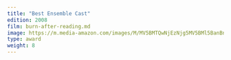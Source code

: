 ```yaml
---
title: "Best Ensemble Cast"
edition: 2008
film: burn-after-reading.md
image: https://m.media-amazon.com/images/M/MV5BMTQwNjEzNjg5MV5BMl5BanBnXkFtZTcwNjY2NDgxNw@@._V1_FMjpg_UX1280_.jpg
type: award
weight: 8
---
```

